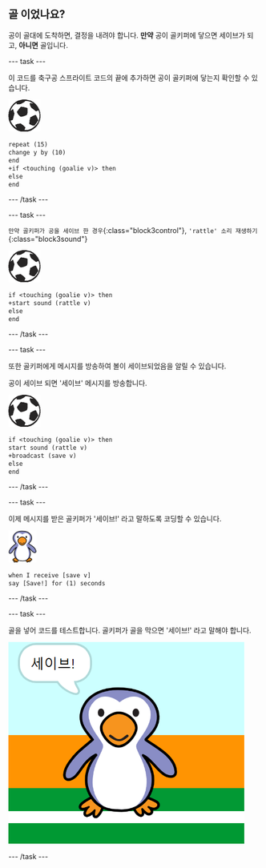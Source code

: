 ## 골 이었나요?

공이 골대에 도착하면, 결정을 내려야 합니다. __만약__ 공이 골키퍼에 닿으면 세이브가 되고, __아니면__ 골입니다.

--- task ---

이 코드를 축구공 스프라이트 코드의 끝에 추가하면 공이 골키퍼에 닿는지 확인할 수 있습니다.

![축구공 스프라이트](images/football-sprite.png)

```blocks3
repeat (15)
change y by (10)
end
+if <touching (goalie v)> then
else
end
```

--- /task ---

--- task ---

`만약 골키퍼가 공을 세이브 한 경우`{:class="block3control"}, `'rattle' 소리 재생하기`{:class="block3sound"}

![축구공 스프라이트](images/football-sprite.png)

```blocks3
if <touching (goalie v)> then
+start sound (rattle v)
else
end
```

--- /task ---

--- task ---

또한 골키퍼에게 메시지를 방송하여 볼이 세이브되었음을 알릴 수 있습니다.

공이 세이브 되면 '세이브' 메시지를 방송합니다.

![축구공 스프라이트](images/football-sprite.png)

```blocks3
if <touching (goalie v)> then
start sound (rattle v)
+broadcast (save v)
else
end
```

--- /task ---

--- task ---

이제 메시지를 받은 골키퍼가 '세이브!' 라고 말하도록 코딩할 수 있습니다.

![골키퍼 스프라이트](images/goalie-sprite.png)

```blocks3
when I receive [save v]
say [Save!] for (1) seconds
```

--- /task ---

--- task ---

골을 넣어 코드를 테스트합니다. 골키퍼가 골을 막으면 '세이브!' 라고 말해야 합니다.

![스크린샷](images/goalie-save-test.png)

--- /task ---
